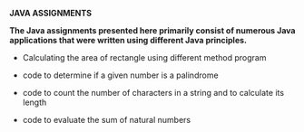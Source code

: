**JAVA ASSIGNMENTS**



**The Java assignments presented here primarily consist of numerous Java applications that were written using different Java principles.**

-	Calculating the area of rectangle using different method program 


- code to determine if a given number is a palindrome


- code to count the number of characters in a string and to calculate its length


- code to evaluate the sum of natural numbers






